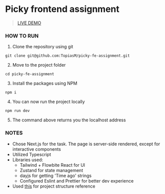 # Picky frontend assignment
> [LIVE DEMO](https://picky-fe-assignment.vercel.app/)

### HOW TO RUN

1. Clone the repository using git
```
git clone git@github.com:TopiasM/picky-fe-assignment.git
```
2. Move to the project folder
```
cd picky-fe-assignment
```
3. Install the packages using NPM
```
npm i
```
4. You can now run the project locally
```
npm run dev
```
5. The command above returns you the localhost address


### NOTES
- Chose Next.js for the task. The page is server-side rendered, except for interactive components
- Utilized Typescript
- Libraries used:
  - Tailwind + Flowbite React for UI
  - Zustand for state management
  - dayjs for getting 'Time ago' strings
  - Configured Eslint and Prettier for better dev experience
- Used [this](https://github.com/alan2207/bulletproof-react/blob/master/docs/project-structure.md) for project structure reference
